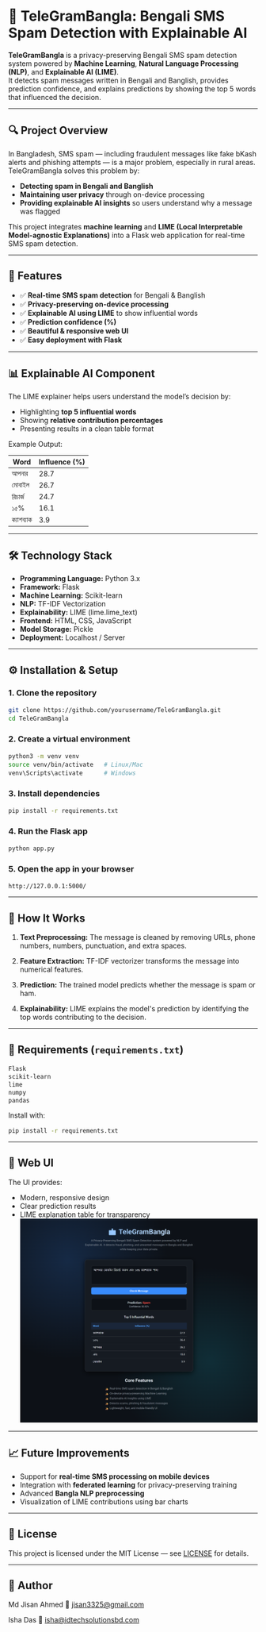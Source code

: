 # 📩 TeleGramBangla: Bengali SMS Spam Detection with Explainable AI

**TeleGramBangla** is a privacy-preserving Bengali SMS spam detection system powered by **Machine Learning**, **Natural Language Processing (NLP)**, and **Explainable AI (LIME)**.  
It detects spam messages written in Bengali and Banglish, provides prediction confidence, and explains predictions by showing the top 5 words that influenced the decision.

---

## 🔍 Project Overview

In Bangladesh, SMS spam — including fraudulent messages like fake bKash alerts and phishing attempts — is a major problem, especially in rural areas. TeleGramBangla solves this problem by:

- **Detecting spam in Bengali and Banglish**
- **Maintaining user privacy** through on-device processing
- **Providing explainable AI insights** so users understand why a message was flagged

This project integrates **machine learning** and **LIME (Local Interpretable Model-agnostic Explanations)** into a Flask web application for real-time SMS spam detection.

---

## 🧠 Features

- ✅ **Real-time SMS spam detection** for Bengali & Banglish
- ✅ **Privacy-preserving on-device processing**
- ✅ **Explainable AI using LIME** to show influential words
- ✅ **Prediction confidence (%)**
- ✅ **Beautiful & responsive web UI**
- ✅ **Easy deployment with Flask**

---

## 📊 Explainable AI Component

The LIME explainer helps users understand the model’s decision by:

- Highlighting **top 5 influential words**
- Showing **relative contribution percentages**
- Presenting results in a clean table format

Example Output:

| Word         | Influence (%) |
|--------------|---------------|
| আপনার         | 28.7          |
| মোবাইল       | 26.7          |
| রিচার্জ      | 24.7          |
| ১৫%          | 16.1          |
| ক্যাশব্যাক   | 3.9           |

---

## 🛠 Technology Stack

- **Programming Language:** Python 3.x  
- **Framework:** Flask  
- **Machine Learning:** Scikit-learn  
- **NLP:** TF-IDF Vectorization  
- **Explainability:** LIME (lime.lime_text)  
- **Frontend:** HTML, CSS, JavaScript  
- **Model Storage:** Pickle  
- **Deployment:** Localhost / Server  

---

## ⚙ Installation & Setup

### 1. Clone the repository
```bash
git clone https://github.com/yourusername/TeleGramBangla.git
cd TeleGramBangla
````

### 2. Create a virtual environment

```bash
python3 -m venv venv
source venv/bin/activate   # Linux/Mac
venv\Scripts\activate      # Windows
```

### 3. Install dependencies

```bash
pip install -r requirements.txt
```

### 4. Run the Flask app

```bash
python app.py
```

### 5. Open the app in your browser

```
http://127.0.0.1:5000/
```

---

## 📌 How It Works

1. **Text Preprocessing:**
   The message is cleaned by removing URLs, phone numbers, numbers, punctuation, and extra spaces.

2. **Feature Extraction:**
   TF-IDF vectorizer transforms the message into numerical features.

3. **Prediction:**
   The trained model predicts whether the message is spam or ham.

4. **Explainability:**
   LIME explains the model's prediction by identifying the top words contributing to the decision.

---

## 📝 Requirements (`requirements.txt`)

```
Flask
scikit-learn
lime
numpy
pandas
```

Install with:

```bash
pip install -r requirements.txt
```

---

## 🎨 Web UI

The UI provides:

* Modern, responsive design
* Clear prediction results
* LIME explanation table for transparency
![Web Page](ui.png)

---

## 📈 Future Improvements

* Support for **real-time SMS processing on mobile devices**
* Integration with **federated learning** for privacy-preserving training
* Advanced **Bangla NLP preprocessing**
* Visualization of LIME contributions using bar charts

---

## 🧾 License

This project is licensed under the MIT License — see [LICENSE](LICENSE) for details.

---

## 👤 Author

Md Jisan Ahmed
📧 [jisan3325@gmail.com](mailto:jisan3325@gmail.com)

Isha Das
📧 [isha@idtechsolutionsbd.com](mailto:isha@idtechsolutionsbd.com)


